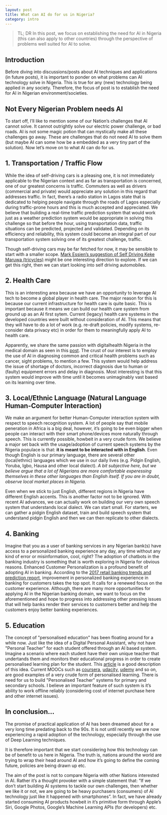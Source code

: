 ```yaml
---
layout: post
title: What can AI do for us in Nigeria?
category: intro
---
```


> TL; DR
> In this post, we focus on establishing the need for AI in Nigeria (this can also apply to other countries) through the perspective of problems well suited for AI to solve.

## Introduction
Before diving into discussions/posts about AI techniques and applications (in future posts), it is important to ponder on what problems can AI technology solve in Nigeria. This is true for any (new) technology being applied in any society. Therefore, the focus of post is to establish the need for AI in Nigerian environment/societies.

## Not Every Nigerian Problem needs AI
To start off, I’ll like to mention some of our Nation’s challenges that AI cannot solve. It cannot outrightly solve our electric power challenge, or bad roads. AI is not some magic potion that can mystically make all these challenges go away.  These are challenges that do not need AI to solve them (but maybe AI can some how be a embedded as a very tiny part of the solution). Now let’s move on to what AI can do for us.

## 1. Transportation / Traffic Flow
While the idea of self-driving cars is a pleasing one, it is not immediately applicable to the Nigerian context and as far as transportation is concerned, one of our greatest concerns is traffic. Commuters as well as drivers (commercial and private) would appreciate any solution in this regard that addresses traffic. In fact, there’s a radio station in Lagos state that is dedicated to helping people navigate through the roads of Lagos especially during traffic-prone hours and this is much accepted and appreciated. We believe that building a real-time traffic prediction system that would work just as a weather prediction system would be appropriate in solving this challenge so that before the hour, using transportation data, traffic situations can be predicted, projected and validated. Depending on its efficiency and reliability, this system could become an integral part of our transportation system solving one of its greatest challenge, traffic.

Though self-driving cars may be far fetched for now, it may be sensible to start with a smaller scope. [Mark Essien’s suggestion of Self Driving Keke Maruwa (tricycles)](https://youtu.be/XjsYNnMmetM?t=385) might be one interesting direction to explore. If we can get this right, then we can start looking into self driving automobiles.

## 2. Health Care
This is an interesting area because we have an opportunity to leverage AI tech to become a global player in health care. The major reason for this is because our current infrastructure for health care is quite basic. This is important because it means we can build our health care system from ground up as an AI first sytem. Current (legacy) health care systems in the developed countries were built without consideration of AI. This means that they will have to do a lot of work (e.g. re-draft policies, modify systems, re-consider data privacy etc) in order for them to meaningfully apply AI to health care.

Apparently, we share the same passion with digitalhealth Nigeria in the medical domain as seen in this [post](http://digitalhealth.com.ng/2016/10/29/tech-doctor-shortage-nigeria/). The crust of our interest is to employ the use of AI in diagnosing common and critical health problems such as cancer, sight problems, to mention a few. This system would help address the issue of shortage of doctors, incorrect diagnosis due to human or (faulty) equipment errors and delay in diagnosis. Most interesting is that this system would improve with time until it becomes unimaginably vast based on its learning over time.

## 3. Local/Ethnic Language (Natural Language Human-Computer Interaction)
We make an argument for better Human-Computer interaction system with respect to speech recognition system. A lot of people say that mobile peneration in Africa is a big deal, however, it’s going to be even bigger when people can interact with their smart phone/devices more naturally through speech. This is currently possible, howbeit in a very crude form. We believe a major set back with the usage/adoption of current speech systems by the Nigeria populace is that: **it is meant to be interacted with in English**. Even though English is our primary language, there are several other (local/ethnic) languages which we use in our daily lives (e.g. Pidgin English, Yoruba, Igbo, Hausa and other local dialect). *A bit subjective here, but we believe argue that a lot of Nigerians are more comfortable experessing themselves in these other languages than English itself. If you are in doubt, observe local market places in Nigeria.*

Even when we stick to just English, different regions in Nigeria have different English accents. This is another factor not to be ignored. With recent AI advances, we can actually work on building our very own speech system that understands local dialect. We can start small. For starters, we can gather a pidgin English dataset, train and build speech system that understand pidgin English and then we can then replicate to other dialects.

## 4. Banking
Imagine that you as a user of banking services in any Nigerian bank(s) have access to a personalized banking experience any day, any time without any kind of error or misinformation, cool, right? The adoption of chatbots in the banking industry is something that is worth exploring in Nigeria for obvious reasons. Enhanced Customer Personalization is a profound benefit of adopting AI in banking. According to the [2017 retail banking trends and prediction report](https://thefinancialbrand.com/62858/2017-top-banking-trends-predictions-forecast-digital-fintech-data-api/), improvement in personalized banking experience in banking for customers takes the top spot. It calls for a renewed focus on the customer experience. Although, there are many more opportunities for applying AI in the Nigerian banking domain, we want to focus on the aforementioned and hope to progress into addressing other pressing issues that will help banks render their services to customers better and help the customers enjoy better banking experiences.

## 5. Education
The concept of "personalised education" has been floating around for a while now. Just like the idea of a Digital Personal Assistant, why not have "Personal Teacher" for each student offered through an AI based system. Imagine a scenario where each student have their own unique teacher that undertands them and monitors their educational progress in order to create personalised learning plan for the student. This [article](https://www.theverge.com/2016/4/25/11492102/bill-gates-interview-education-software-artificial-intelligence) is a good description of this idea. 
Current MOOCs such as [coursera](https://www.coursera.org/), [udacity](https://www.udacity.com/), [udemy](https://www.udemy.com/) and so on, are good examples of a very crude form of personalised learning. There is need for us to build "Personalised Teacher" systems for primary and secondary schools. I believe an important feature of such system is it’s ability to work offline reliably (considering cost of internet purchase here and other internet issues).

## In conclusion...
The promise of practical application of AI has been dreamed about for a very long time predating back to the 90s. It is not until recently we are now experiencing a rapid adoption of the technology, especially through the use of Deep Learning techniques.

It is therefore important that we start considering how this technology can be of benefit to us here in Nigeria. The truth is, nations around the world are trying to wrap their head around AI and how it’s going to define the coming future, policies are being drawn up etc.

The aim of the post is not to compare Nigeria with other Nations interested in AI. Rather it’s a thought provoker with a simple statement that: “If we don’t start building AI systems to tackle our own challenges, then whether we like it or not, we are going to be heavy purchasers (consumers) of AI technology just like it happened with smartphones”. In fact, we have already started consuming AI products howbeit in it’s primitive form through Apple’s Siri, Google Photos, Google’s Machine Learning APIs (for developers) etc.

